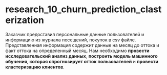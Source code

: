# research_10_churn_prediction_clasterization
Заказчик предоставил персональные данные пользователей и информацию из журнала посещений, покупок в csv файле. Представленная информация содержит данные на месяц до оттока и факт оттока на определенный месяц. Нам необходимо <b> провести исследовательский анализ данных</b>, <b> построить модель машинного обучения, которая спрогнозирует отток пользователей</b> и <b> провести кластеризацию клиентов</b>.
